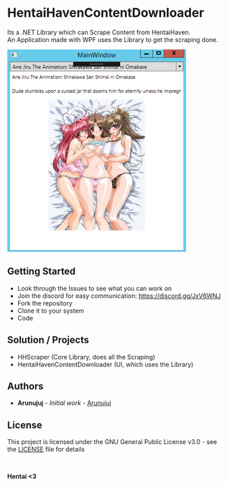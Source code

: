 # HentaiHavenContentDownloader

Its a .NET Library which can Scrape Content from HentaiHaven.<br/>
An Application made with WPF uses the Library to get the scraping done.

![Current ContentDownloader Window](https://github.com/Arunujuj/HHScraper/blob/master/Screenshots/screen_1.png)

## Getting Started

- Look through the Issues to see what you can work on
- Join the discord for easy communication: https://discord.gg/JxV6WNJ
- Fork the repository
- Clone it to your system
- Code

## Solution / Projects

- HHScraper (Core Library, does all the Scraping)
- HentaiHavenContentDownloader (UI, which uses the Library)

## Authors

* **Arunujuj** - *Initial work* - [Arunujuj](https://github.com/Arunujuj)

## License

This project is licensed under the GNU General Public License v3.0 - see the [LICENSE](LICENSE) file for details

<br/>

**Hentai <3**


